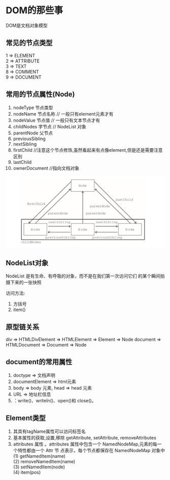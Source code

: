 # DOM的那些事
DOM是文档对象模型

## 常见的节点类型
1 => ELEMENT  
2 => ATTRIBUTE  
3 => TEXT   
8 => COMMENT  
9 => DOCUMENT 

## 常用的节点属性(Node)
1. nodeType     节点类型
2. nodeName     节点名称    // 一般只有element元素才有
3. nodeValue    节点值      // 一般只有文本节点才有 
4. childNodes   字节点      // NodeList 对象
5. parentNode   父节点
6. previousSibling 
7. nextSibling 
8. firstChild   //注意这个节点修饰,虽然看起来有点像element,但是还是需要注意区别
9. lastChild 
10. ownerDocument         //指向文档对象

<img src="./../IMAGES/node节点关系图.png">

## NodeList对象
NodeList 是有生命、有呼吸的对象，而不是在我们第一次访问它们 的某个瞬间拍摄下来的一张快照

访问方法:
1. 方括号
2. item()


## 原型链关系
div => HTMLDivElement => HTMLElement => Element => Node
document => HTMLDocument => Document => Node

## document的常用属性
1. doctype  => 文档声明
2. documentElement => html元素
3. body => body 元素, head => head 元素
4. URL => 地址栏信息
5. ：write()、writeln()、open()和 close()。

## Element类型
1. 其具有tagName属性可以访问标签名
2. 基本属性的获取,设置,移除 getAttribute, setAttribute, removeAttributes
3. attributes 属性 。attributes 属性中包含一个 NamedNodeMap,元素的每一个特性都由一个 Attr 节 点表示，每个节点都保存在 NamedNodeMap 对象中   
(1) getNamedItem(name)  
(2) removeNamedItem(name)   
(3) setNamedItem(node)  
(4) item(pos)